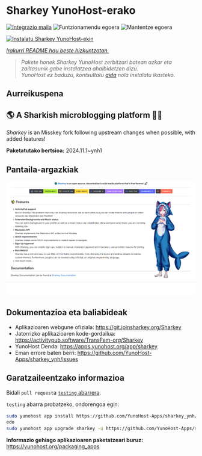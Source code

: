 <!--
Ohart ongi: README hau automatikoki sortu da <https://github.com/YunoHost/apps/tree/master/tools/readme_generator>ri esker
EZ editatu eskuz.
-->

# Sharkey YunoHost-erako

[![Integrazio maila](https://apps.yunohost.org/badge/integration/sharkey)](https://ci-apps.yunohost.org/ci/apps/sharkey/)
![Funtzionamendu egoera](https://apps.yunohost.org/badge/state/sharkey)
![Mantentze egoera](https://apps.yunohost.org/badge/maintained/sharkey)

[![Instalatu Sharkey YunoHost-ekin](https://install-app.yunohost.org/install-with-yunohost.svg)](https://install-app.yunohost.org/?app=sharkey)

*[Irakurri README hau beste hizkuntzatan.](./ALL_README.md)*

> *Pakete honek Sharkey YunoHost zerbitzari batean azkar eta zailtasunik gabe instalatzea ahalbidetzen dizu.*  
> *YunoHost ez baduzu, kontsultatu [gida](https://yunohost.org/install) nola instalatu ikasteko.*

## Aurreikuspena

## 🌎 A Sharkish microblogging platform 🦈🚀 

_Sharkey_ is an Misskey fork following upstream changes when possible, with added features!


**Paketatutako bertsioa:** 2024.11.1~ynh1

## Pantaila-argazkiak

![Sharkey(r)en pantaila-argazkia](./doc/screenshots/screenshot-desktop.png)

## Dokumentazioa eta baliabideak

- Aplikazioaren webgune ofiziala: <https://git.joinsharkey.org/Sharkey>
- Jatorrizko aplikazioaren kode-gordailua: <https://activitypub.software/TransFem-org/Sharkey>
- YunoHost Denda: <https://apps.yunohost.org/app/sharkey>
- Eman errore baten berri: <https://github.com/YunoHost-Apps/sharkey_ynh/issues>

## Garatzaileentzako informazioa

Bidali `pull request`a [`testing` abarrera](https://github.com/YunoHost-Apps/sharkey_ynh/tree/testing).

`testing` abarra probatzeko, ondorengoa egin:

```bash
sudo yunohost app install https://github.com/YunoHost-Apps/sharkey_ynh/tree/testing --debug
edo
sudo yunohost app upgrade sharkey -u https://github.com/YunoHost-Apps/sharkey_ynh/tree/testing --debug
```

**Informazio gehiago aplikazioaren paketatzeari buruz:** <https://yunohost.org/packaging_apps>
